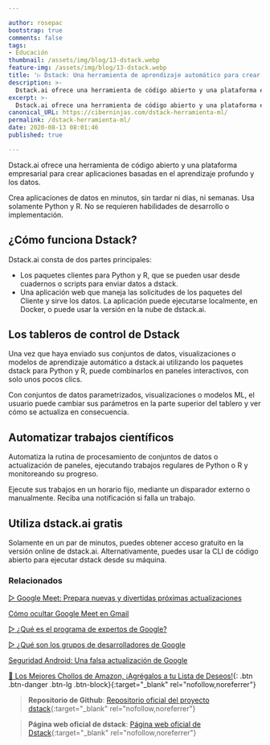 ```yaml
---

author: rosepac
bootstrap: true
comments: false
tags:
- Educación
thumbnail: /assets/img/blog/13-dstack.webp
feature-img: /assets/img/blog/13-dstack.webp
title: '▷ Dstack: Una herramienta de aprendizaje automático para crear aplicaciones y datos usando Python y R'
description: >-
  Dstack.ai ofrece una herramienta de código abierto y una plataforma empresarial para crear datos y aplicaciones de machine learning.
excerpt: >-
  Dstack.ai ofrece una herramienta de código abierto y una plataforma empresarial para crear datos y aplicaciones de machine learning.
canonical_URL: https://ciberninjas.com/dstack-herramienta-ml/
permalink: /dstack-herramienta-ml/
date: 2020-08-13 08:01:46
published: true

---
```


Dstack.ai ofrece una herramienta de código abierto y una plataforma empresarial para crear aplicaciones basadas en el aprendizaje profundo y los datos.

Crea aplicaciones de datos en minutos, sin tardar ni días, ni semanas. Usa solamente Python y R. No se requieren habilidades de desarrollo o implementación.

## **¿Cómo funciona Dstack?**

Dstack.ai consta de dos partes principales:
- Los paquetes clientes para Python y R, que se pueden usar desde cuadernos o scripts para enviar datos a dstack.
- Una aplicación web que maneja las solicitudes de los paquetes del Cliente y sirve los datos. La aplicación puede ejecutarse localmente, en Docker, o puede usar la versión en la nube de dstack.ai.

## **Los tableros de control de Dstack**

Una vez que haya enviado sus conjuntos de datos, visualizaciones o modelos de aprendizaje automático a dstack.ai utilizando los paquetes dstack para Python y R, puede combinarlos en paneles interactivos, con solo unos pocos clics.

Con conjuntos de datos parametrizados, visualizaciones o modelos ML, el usuario puede cambiar sus parámetros en la parte superior del tablero y ver cómo se actualiza en consecuencia.

## **Automatizar trabajos científicos**

Automatiza la rutina de procesamiento de conjuntos de datos o actualización de paneles, ejecutando trabajos regulares de Python o R y monitoreando su progreso.

Ejecute sus trabajos en un horario fijo, mediante un disparador externo o manualmente. Reciba una notificación si falla un trabajo.

## **Utiliza dstack.ai gratis**

Solamente en un par de minutos, puedes obtener acceso gratuito en la versión online de dstack.ai. Alternativamente, puedes usar la CLI de código abierto para ejecutar dstack desde su máquina.

### **Relacionados** <!-- omit in toc -->

[▷ Google Meet: Prepara nuevas y divertidas próximas actualizaciones](https://ciberninjas.com/cambios-google-meet/)

[Cómo ocultar Google Meet en Gmail](https://ciberninjas.com/ocultar-google-meet/)

[▷ ¿Qué es el programa de expertos de Google?](https://ciberninjas.com/expertos-google/)

[▷ ¿Qué son los grupos de desarrolladores de Google](https://ciberninjas.com/gdg-grupos-desarrollo-google/)

[Seguridad Android: Una falsa actualización de Google](https://ciberninjas.com/actualizacion-fake-android-peligrosa/)

[🛒 Los Mejores Chollos de Amazon, ¡Agrégalos a tu Lista de Deseos!](/amazon/ "Los Mejores Chollos de Amazon, Ofertas Flash, Black Monday y Amazon Prime Day"){: .btn .btn-danger .btn-lg .btn-block}{:target="_blank" rel="nofollow,noreferrer"}

> **Repositorio de Github**: [Repositorio oficial del proyecto dstack](https://github.com/dstackai){:target="_blank" rel="nofollow,noreferrer"}

> **Página web oficial de dstack**: [Página web oficial de Dstack](https://dstack.ai/){:target="_blank" rel="nofollow,noreferrer"}